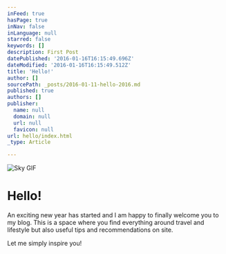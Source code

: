 ```yaml
---
inFeed: true
hasPage: true
inNav: false
inLanguage: null
starred: false
keywords: []
description: First Post
datePublished: '2016-01-16T16:15:49.696Z'
dateModified: '2016-01-16T16:15:49.512Z'
title: 'Hello!'
author: []
sourcePath: _posts/2016-01-11-hello-2016.md
published: true
authors: []
publisher:
  name: null
  domain: null
  url: null
  favicon: null
url: hello/index.html
_type: Article

---
```

![Sky GIF](https://s3-us-west-2.amazonaws.com/the-grid-img/p/290fb7c5b33c5e4ccbe267808f7ed35778b7cafd.gif)

# Hello!

An exciting new year has started and I am happy to finally welcome you to my blog. This is a space where you find everything around travel and lifestyle but also useful tips and recommendations on site. 

Let me simply inspire you!